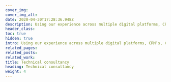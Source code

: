 ```yaml
---
cover_img: 
cover_img_alt:
date: 2020-04-30T17:28:36.948Z
description: Using our experience across multiple digital platforms, CRM’s, CMS’s, Apps and software integration, we are able to help organisations to identify the best solutions for their requirements.
header_class: 
toc: true
hidden: true
intro: Using our experience across multiple digital platforms, CRM’s, CMS’s, Apps and software integration, we are able to help organisations to identify the best solutions for their requirements.
related_pages:
related_posts:
related_work:
title: Technical consultancy
heading: Technical consultancy
weight: 4
---
```


